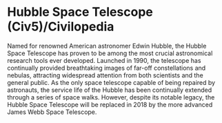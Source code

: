 # Hubble Space Telescope (Civ5)/Civilopedia

Named for renowned American astronomer Edwin Hubble, the Hubble Space Telescope has proven to be among the most crucial astronomical research tools ever developed. Launched in 1990, the telescope has continually provided breathtaking images of far-off constellations and nebulas, attracting widespread attention from both scientists and the general public. As the only space telescope capable of being repaired by astronauts, the service life of the Hubble has been continually extended through a series of space walks. However, despite its notable legacy, the Hubble Space Telescope will be replaced in 2018 by the more advanced James Webb Space Telescope.